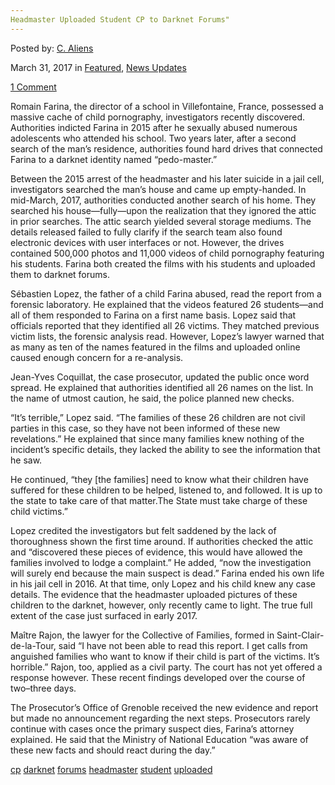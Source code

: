 ```yaml
---
Headmaster Uploaded Student CP to Darknet Forums"
---
```

<article class="post-listing post-18898 post type-post status-publish format-standard has-post-thumbnail hentry 
 tag-cp tag-forums tag-headmaster tag-student tag-uploaded">
    
<div class="post-inner">
    
    
    
<span>Posted by: <a href="https://www.deepdotweb.com/author/caliens/" title="">C. Aliens </a></span>
    
    
<span>March 31, 2017</span>
<span>in <a href="https://www.deepdotweb.com/category/deepdot-news/" rel="category tag">Featured</a>, <a href="https://www.deepdotweb.com/category/news-updates/" rel="category tag">News Updates</a></span>
    
<span><a href="https://www.deepdotweb.com/2017/03/31/headmaster-uploaded-student-cp-darknet-forums/#comments">1 Comment</a></span>
</p>        
<p>Romain Farina, the director of a school in Villefontaine, France, possessed a massive cache of child pornography, investigators recently discovered. Authorities indicted Farina in 2015 after he sexually abused numerous adolescents who attended his school. Two years later, after a second search of the man&#8217;s residence, authorities found hard drives that connected Farina to a darknet identity named “pedo-master.”</p>
<p>Between the 2015 arrest of the headmaster and his later​ suicide in a jail cell, investigators searched the man&#8217;s house and came up empty-handed. In mid-March, 2017, authorities conducted another search of his home. They searched his house—fully—upon the realization that they ignored the attic in prior searches. The attic search yielded several storage mediums. The details released failed to fully clarify if the search team also found electronic devices with user interfaces or not. However, the drives contained 500,000 photos and 11,000 videos of child pornography featuring his students. Farina both created the films with his students and uploaded them to darknet forums.</p>
<p>Sébastien Lopez, the father of a child Farina abused, read the report from a forensic laboratory. He explained that the videos featured 26 students—and all of them responded to Farina on a first name basis. Lopez said that officials reported that they identified all 26 victims. They matched previous victim lists, the forensic analysis read. However, Lopez&#8217;s lawyer warned that as many as ten of the names featured in the films and uploaded online caused enough concern for a re-analysis.</p>
<p>Jean-Yves Coquillat, the case prosecutor, updated the public once word spread. He explained that authorities identified all 26 names on the list. In the name of utmost caution, he said, the police planned new checks.</p>
<p>“It&#8217;s terrible,” Lopez said. &#8220;The families of these 26 children are not civil parties in this case, so they have not been informed of these new revelations.” He explained that since many families knew nothing of the incident&#8217;s specific details, they lacked the ability to see the information that he saw.</p>
<p>He continued, “they [the families] need to know what their children have suffered for these children to be helped, listened to, and followed. It is up to the state to take care of that matter.The State must take charge of these child victims.”</p>
<p>Lopez credited the investigators but felt saddened by the lack of thoroughness shown the first time around. If authorities checked the attic and “discovered these pieces of evidence, this would have allowed the families involved to lodge a complaint.” He added, “now the investigation will surely end because the main suspect is dead.” Farina ended his own life in his jail cell in 2016. At that time, only Lopez and his child knew any case details. The evidence that the headmaster uploaded pictures of these children to the darknet, however, only recently came to light. The true full extent of the case just surfaced in early 2017.</p>
<p>Maître Rajon, the lawyer for the Collective of Families, formed in Saint-Clair-de-la-Tour, said &#8220;I have not been able to read this report. I get calls from anguished families who want to know if their child is part of the victims. It&#8217;s horrible.” Rajon, too, applied as a civil party. The court has not yet offered a response however. These recent findings developed over the course of two–three days.</p>
<p>The Prosecutor&#8217;s Office of Grenoble received the new evidence and report but made no announcement regarding the next steps. Prosecutors rarely continue with cases once the primary suspect dies, Farina’s attorney explained. He said that the Ministry of National Education “was aware of these new facts and should react during the day.”</p>
    
    
</div><!-- .entry /-->
<a href="https://www.deepdotweb.com/tag/cp/" rel="tag">cp</a> <a href="https://www.deepdotweb.com/tag/darknet/" rel="tag">darknet</a> <a href="https://www.deepdotweb.com/tag/forums/" rel="tag">forums</a> <a href="https://www.deepdotweb.com/tag/headmaster/" rel="tag">headmaster</a> <a href="https://www.deepdotweb.com/tag/student/" rel="tag">student</a> <a href="https://www.deepdotweb.com/tag/uploaded/" rel="tag">uploaded</a></span>				<span style="display:none" class="updated">2017-03-31<a href="https://www.deepdotweb.com/author/caliens/" title="Posts by C. Aliens" rel="author">C. Aliens</a></strong></div>
    
    
</div><!-- .post-inner -->
</article><!-- .post-listing -->

